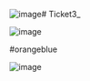 ![image](https://github.com/vishalmet/Ticket3_/assets/111877553/b50b5fdb-5acc-4dd1-9e94-cc4774328c5d)# Ticket3_

![image](https://github.com/vishalmet/Ticket3_/assets/111877553/9f625168-3f9e-4c96-a6c8-df784f927a6d)

#orangeblue 


![image](https://github.com/vishalmet/Ticket3_/assets/111877553/37a0dea6-9759-435f-b506-c28de01d898a)
